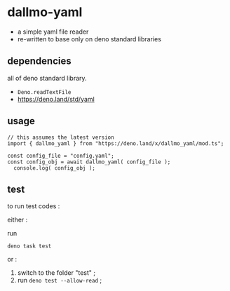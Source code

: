 # dallmo-yaml

- a simple yaml file reader
- re-written to base only on deno standard libraries


## dependencies

all of deno standard library.

- `Deno.readTextFile`
- https://deno.land/std/yaml


## usage

```
// this assumes the latest version
import { dallmo_yaml } from "https://deno.land/x/dallmo_yaml/mod.ts";

const config_file = "config.yaml";
const config_obj = await dallmo_yaml( config_file );
  console.log( config_obj );
```


## test
to run test codes : 

either : 

run
```
deno task test
```

or : 

1. switch to the folder "test" ; 
1. run `deno test --allow-read` ; 


